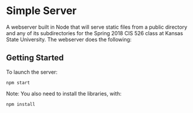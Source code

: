 # Simple Server

A webserver built in Node that will serve static files from a public directory and any of its subdirectories for the Spring 2018 CIS 526 class at Kansas State University. The webserver does the following:

## Getting Started

To launch the server:

`npm start`

Note: You also need to install the libraries, with:

`npm install`




